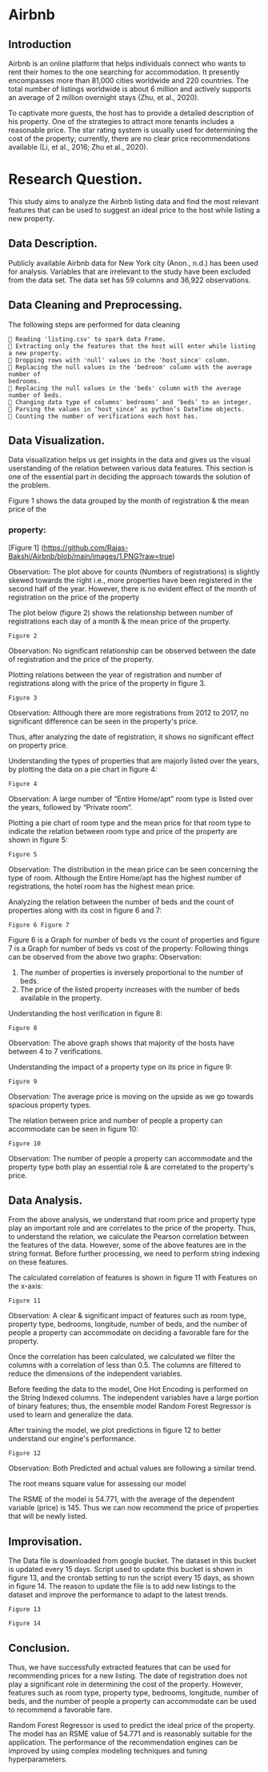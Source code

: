 # Airbnb


## Introduction

Airbnb is an online platform that helps individuals connect who wants to rent their homes to the one
searching for accommodation. It presently encompasses more than 81,000 cities worldwide and 220
countries. The total number of listings worldwide is about 6 million and actively supports an average
of 2 million overnight stays (Zhu, et al., 2020).

To captivate more guests, the host has to provide a detailed description of his property. One of the
strategies to attract more tenants includes a reasonable price. The star rating system is usually used
for determining the cost of the property; currently, there are no clear price recommendations
available (Li, et al., 2016; Zhu et al., 2020).

# Research Question.

This study aims to analyze the Airbnb listing data and find the most relevant features that can be
used to suggest an ideal price to the host while listing a new property.

## Data Description.

Publicly available Airbnb data for New York city (Anon., n.d.) has been used for analysis. Variables
that are irrelevant to the study have been excluded from the data set. The data set has 59 columns
and 36,922 observations.

## Data Cleaning and Preprocessing.

The following steps are performed for data cleaning

```
 Reading 'listing.csv' to spark data Frame.
 Extracting only the features that the host will enter while listing a new property.
 Dropping rows with 'null' values in the 'host_since' column.
 Replacing the null values in the 'bedroom' column with the average number of
bedrooms.
 Replacing the null values in the 'beds' column with the average number of beds.
 Changing data type of columns' bedrooms’ and ‘beds’ to an integer.
 Parsing the values in ‘host_since’ as python’s DateTime objects.
 Counting the number of verifications each host has.
```

## Data Visualization.

Data visualization helps us get insights in the data and gives us the visual userstanding of the relation
between various data features. This section is one of the essential part in deciding the approach
towards the solution of the problem.

Figure 1 shows the data grouped by the month of registration & the mean price of the

### property:

[Figure 1] (https://github.com/Rajas-Bakshi/Airbnb/blob/main/images/1.PNG?raw=true)

Observation: The plot above for counts (Numbers of registrations) is slightly skewed towards the
right i.e., more properties have been registered in the second half of the year. However, there is no
evident effect of the month of registration on the price of the property


The plot below (figure 2) shows the relationship between number of registrations each day of a
month & the mean price of the property.

```
Figure 2
```
Observation: No significant relationship can be observed between the date of registration and the
price of the property.

Plotting relations between the year of registration and number of registrations along with the
price of the property in figure 3.

```
Figure 3
```

Observation: Although there are more registrations from 2012 to 2017, no significant difference can
be seen in the property's price.

Thus, after analyzing the date of registration, it shows no significant effect on property price.

Understanding the types of properties that are majorly listed over the years, by plotting the
data on a pie chart in figure 4:

```
Figure 4
```
Observation: A large number of “Entire Home/apt” room type is listed over the years, followed by
“Private room”.

Plotting a pie chart of room type and the mean price for that room type to indicate the relation
between room type and price of the property are shown in figure 5:

```
Figure 5
```

Observation: The distribution in the mean price can be seen concerning the type of room. Although
the Entire Home/apt has the highest number of registrations, the hotel room has the highest mean
price.

Analyzing the relation between the number of beds and the count of properties along with its
cost in figure 6 and 7:

```
Figure 6 Figure 7
```
Figure 6 is a Graph for number of beds vs the count of properties and figure 7 is a Graph for number
of beds vs cost of the property: Following things can be observed from the above two graphs:
Observation:

1. The number of properties is inversely proportional to the number of beds.
2. The price of the listed property increases with the number of beds available in the property.

Understanding the host verification in figure 8:

```
Figure 8
```
Observation: The above graph shows that majority of the hosts have between 4 to 7 verifications.


Understanding the impact of a property type on its price in figure 9:

```
Figure 9
```
Observation: The average price is moving on the upside as we go towards spacious property types.

The relation between price and number of people a property can accommodate can be seen in
figure 10:

```
Figure 10
```
Observation: The number of people a property can accommodate and the property type both play an
essential role & are correlated to the property's price.


## Data Analysis.

From the above analysis, we understand that room price and property type play an important role
and are correlates to the price of the property. Thus, to understand the relation, we calculate the
Pearson correlation between the features of the data. However, some of the above features are in the
string format. Before further processing, we need to perform string indexing on these features.

The calculated correlation of features is shown in figure 11 with Features on the x-axis:

```
Figure 11
```
Observation: A clear & significant impact of features such as room type, property type, bedrooms,
longitude, number of beds, and the number of people a property can accommodate on deciding a
favorable fare for the property.

Once the correlation has been calculated, we calculated we filter the columns with a correlation of
less than 0.5. The columns are filtered to reduce the dimensions of the independent variables.

Before feeding the data to the model, One Hot Encoding is performed on the String Indexed
columns. The independent variables have a large portion of binary features; thus, the ensemble
model Random Forest Regressor is used to learn and generalize the data.

After training the model, we plot predictions in figure 12 to better understand our engine's
performance.


```
Figure 12
```
Observation: Both Predicted and actual values are following a similar trend.

The root means square value for assessing our model

The RSME of the model is 54.771, with the average of the dependent variable (price) is 145. Thus
we can now recommend the price of properties that will be newly listed.

## Improvisation.

The Data file is downloaded from google bucket. The dataset in this bucket is updated every 15
days. Script used to update this bucket is shown in figure 13, and the crontab setting to run the script
every 15 days, as shown in figure 14. The reason to update the file is to add new listings to the
dataset and improve the performance to adapt to the latest trends.

```
Figure 13
```

```
Figure 14
```
## Conclusion.

Thus, we have successfully extracted features that can be used for recommending prices for a new
listing. The date of registration does not play a significant role in determining the cost of the
property. However, features such as room type, property type, bedrooms, longitude, number of beds,
and the number of people a property can accommodate can be used to recommend a favorable fare.

Random Forest Regressor is used to predict the ideal price of the property. The model has an RSME
value of 54.771 and is reasonably suitable for the application. The performance of the
recommendation engines can be improved by using complex modeling techniques and tuning
hyperparameters.

